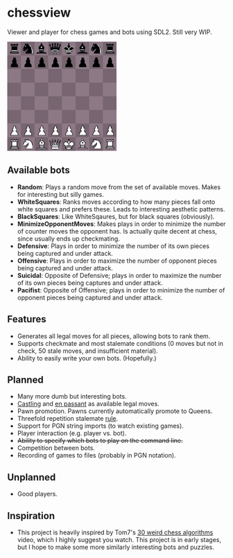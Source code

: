 # chessview
Viewer and player for chess games and bots using SDL2. Still very WIP.


<img src="Img/sample.gif" height=50% width=50%>


## Available bots
* **Random**: Plays a random move from the set of available moves. Makes for interesting but silly games.
* **WhiteSquares**: Ranks moves according to how many pieces fall onto white squares and prefers these. Leads to interesting aesthetic patterns.
* **BlackSquares**: Like WhiteSqaures, but for black squares (obviously).
* **MinimizeOpponentMoves**: Makes plays in order to minimize the number of counter moves the opponent has. Is actually quite decent at chess, since usually ends up checkmating.
* **Defensive**: Plays in order to minimize the number of its own pieces being captured and under attack.
* **Offensive**: Plays in order to maximize the number of opponent pieces being captured and under attack.
* **Suicidal**: Opposite of Defensive; plays in order to maximize the number of its own pieces being captures and under attack.
* **Pacifist**: Opposite of Offensive; plays in order to minimize the number of opponent pieces being captured and under attack.

## Features
* Generates all legal moves for all pieces, allowing bots to rank them.
* Supports checkmate and most stalemate conditions (0 moves but not in check, 50 stale moves, and insufficient material).
* Ability to easily write your own bots. (Hopefully.)

## Planned
* Many more dumb but interesting bots.
* [Castling](https://en.wikipedia.org/wiki/Castling) and [en passant](https://en.wikipedia.org/wiki/En_passant) as available legal moves.
* Pawn promotion. Pawns currently automatically promote to Queens.
* Threefold repetition stalemate [rule](https://en.wikipedia.org/wiki/Threefold_repetition).
* Support for PGN string imports (to watch existing games).
* Player interaction (e.g. player vs. bot).
* ~~Ability to specify which bots to play on the command line.~~
* Competition between bots.
* Recording of games to files (probably in PGN notation).

## Unplanned
* Good players.

## Inspiration
* This project is heavily inspired by Tom7's [30 weird chess algorithms](https://www.youtube.com/watch?v=DpXy041BIlA) video, which I highly suggest you watch. This project is in early stages, but I hope to make some more similarly interesting bots and puzzles.